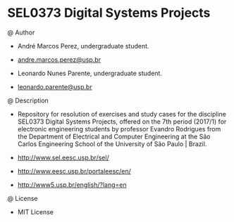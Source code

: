 # SEL0373 Digital Systems Projects

@ Author

  * André Marcos Perez, undergraduate student.
  * andre.marcos.perez@usp.br
  
  * Leonardo Nunes Parente, undergraduate student.
  * leonardo.parente@usp.br

@ Description

  * Repository for resolution of exercises and study cases for the discipline SEL0373 Digital Systems Projects, offered on the 7th period (2017/1) for electronic engineering students by professor Evandro Rodrigues from the Department of Electrical and Computer Engineering at the São Carlos Engineering School of the University of São Paulo | Brazil.

  * http://www.sel.eesc.usp.br/sel/
  * http://www.eesc.usp.br/portaleesc/en/
  * http://www5.usp.br/english/?lang=en

@ License

  * MIT License
